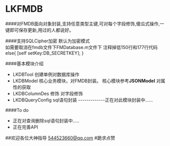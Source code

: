 # LKFMDB
####对FMDB面向对象封装,支持任意类型主键,可对每个字段修饰,傻瓜式操作,一键即可保存更新,用过的人都说好。

####支持SQLCipher加密 
      默认为加密模式  
      如需要取消在fmdb文件下FMDatabase.m文件下
      注释掉低150行和177行代码
      else{
       [self setKey:DB_SECRETKEY];
      }

####基本模块介绍
- LKDBTool 创建单例对数据库操作
- LKDBModel 核心业务模块，对FMDB封装。 核心模块参考**JSONModel** 对属性的获取
- LKDBColumnDes 修饰 对字段修饰
- LKDBQueryConfig sql语句封装 -------------正在对此模块封装中......

####To do
- 正在对查询删除sql语句封装中.....
- 正在完善API



##欢迎各位大神指导    544523660@qq.com 
#跪求点赞
